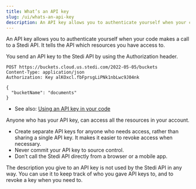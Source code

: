 ```yaml
---
title: What’s an API key
slug: /ui/whats-an-api-key
description: An API key allows you to authenticate yourself when your code makes a call to a Stedi API.
---
```


An API key allows you to authenticate yourself when your code makes a call to a Stedi API. It tells the API which resources you have access to.

You send an API key to the Stedi API by using the Authorization header.

```http
POST https://buckets.cloud.us.stedi.com/2022-05-05/buckets
Content-Type: application/json
Authorization: Key alKOxcl.fbFprsgLiPNk1nbLwc9J04nk

{
  "bucketName": "documents"
}
```

- See also: [Using an API key in your code](/docs/ui/using-an-api-key-in-your-code)

Anyone who has your API key, can access all the resources in your account.

- Create separate API keys for anyone who needs access, rather than sharing a single API key. It makes it easier to revoke access when necessary.
- Never commit your API key to source control.
- Don’t call the Stedi API directly from a browser or a mobile app.

The description you give to an API key is not used by the Stedi API in any way. You can use it to keep track of who you gave API keys to, and to revoke a key when you need to.